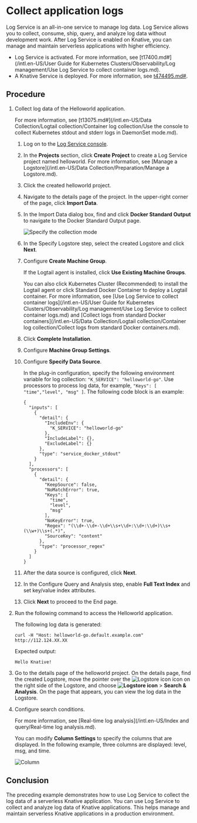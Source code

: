 # Collect application logs

Log Service is an all-in-one service to manage log data. Log Service allows you to collect, consume, ship, query, and analyze log data without development work. After Log Service is enabled on Knative, you can manage and maintain serverless applications with higher efficiency.

-   Log Service is activated. For more information, see [t17400.md\#](/intl.en-US/User Guide for Kubernetes Clusters/Observability/Log management/Use Log Service to collect container logs.md).
-   A Knative Service is deployed. For more information, see [t474495.md\#]().

## Procedure

1.  Collect log data of the Helloworld application.

    For more information, see [t13075.md\#](/intl.en-US/Data Collection/Logtail collection/Container log collection/Use the console to collect Kubernetes stdout and stderr logs in DaemonSet mode.md).

    1.  Log on to the [Log Service console](http://sls.console.aliyun.com/).

    2.  In the **Projects** section, click **Create Project** to create a Log Service project named helloworld. For more information, see [Manage a Logstore](/intl.en-US/Data Collection/Preparation/Manage a Logstore.md).

    3.  Click the created helloworld project.

    4.  Navigate to the details page of the project. In the upper-right corner of the page, click **Import Data**.

    5.  In the Import Data dialog box, find and click **Docker Standard Output** to navigate to the Docker Standard Output page.

        ![Specify the collection mode](https://static-aliyun-doc.oss-accelerate.aliyuncs.com/assets/img/en-US/4912515061/p49477.png)

    6.  In the Specify Logstore step, select the created Logstore and click **Next**.

    7.  Configure **Create Machine Group**.

        If the Logtail agent is installed, click **Use Existing Machine Groups**.

        You can also click Kubernetes Cluster \(Recommended\) to install the Logtail agent or click Standard Docker Container to deploy a Logtail container. For more information, see [Use Log Service to collect container logs](/intl.en-US/User Guide for Kubernetes Clusters/Observability/Log management/Use Log Service to collect container logs.md) and [Collect logs from standard Docker containers](/intl.en-US/Data Collection/Logtail collection/Container log collection/Collect logs from standard Docker containers.md).

    8.  Click **Complete Installation**.

    9.  Configure **Machine Group Settings**.

    10. Configure **Specify Data Source**.

        In the plug-in configuration, specify the following environment variable for log collection: `"K_SERVICE": "helloworld-go"`. Use processors to process log data, for example, `"Keys": [ "time","level", "msg" ]`. The following code block is an example:

        ```
        {
          "inputs": [
            {
              "detail": {
                "IncludeEnv": {
                  "K_SERVICE": "helloworld-go"
                },
                "IncludeLabel": {},
                "ExcludeLabel": {}
              },
              "type": "service_docker_stdout"
            }
          ],
          "processors": [
            {
              "detail": {
                "KeepSource": false,
                "NoMatchError": true,
                "Keys": [
                  "time",
                  "level",
                  "msg"
                ],
                "NoKeyError": true,
                "Regex": "(\\d+-\\d+-\\d+\\s+\\d+:\\d+:\\d+)\\s+(\\w+)\\s+(.*)",
                "SourceKey": "content"
              },
              "type": "processor_regex"
            }
          ]
        }
        ```

    11. After the data source is configured, click **Next**.

    12. In the Configure Query and Analysis step, enable **Full Text Index** and set key/value index attributes.

    13. Click **Next** to proceed to the End page.

2.  Run the following command to access the Helloworld application.

    The following log data is generated:

    ```
    curl -H "Host: helloworld-go.default.example.com" http://112.124.XX.XX
    ```

    Expected output:

    ```
    Hello Knative!
    ```

3.  Go to the details page of the helloworld project. On the details page, find the created Logstore, move the pointer over the ![Logstore icon](https://static-aliyun-doc.oss-accelerate.aliyuncs.com/assets/img/en-US/0722574161/p94111.png) icon on the right side of the Logstore, and choose **![Logstore icon](https://static-aliyun-doc.oss-accelerate.aliyuncs.com/assets/img/en-US/0722574161/p94111.png)** \> **Search & Analysis**. On the page that appears, you can view the log data in the Logstore.

4.  Configure search conditions.

    For more information, see [Real-time log analysis](/intl.en-US/Index and query/Real-time log analysis.md).

    You can modify **Column Settings** to specify the columns that are displayed. In the following example, three columns are displayed: level, msg, and time.

    ![Column](https://static-aliyun-doc.oss-accelerate.aliyuncs.com/assets/img/en-US/0722574161/p149161.png)


## Conclusion

The preceding example demonstrates how to use Log Service to collect the log data of a serverless Knative application. You can use Log Service to collect and analyze log data of Knative applications. This helps manage and maintain serverless Knative applications in a production environment.

